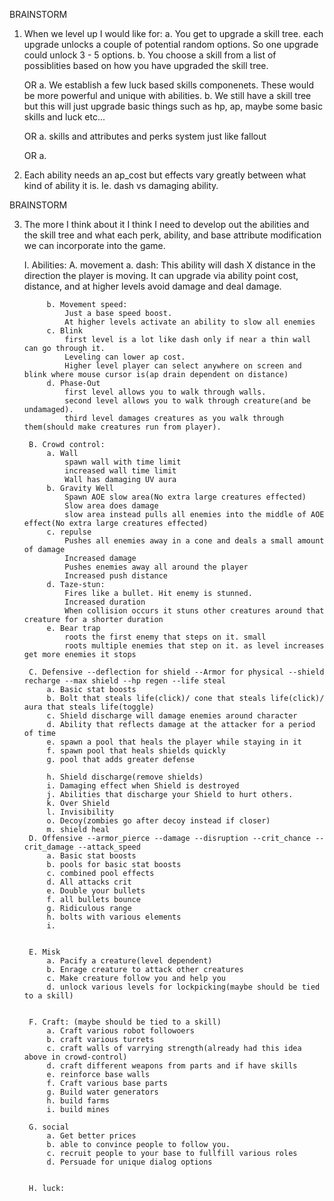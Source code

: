 
BRAINSTORM

1. When we level up I would like for:
    a. You get to upgrade a skill tree. each upgrade unlocks a couple of potential random options. So one upgrade could unlock 3 - 5 options.
    b. You choose a skill from a list of possiblities based on how you have upgraded the skill tree. 

    OR 
    a.  We establish a few luck based skills componenets. These would be more powerful and unique with abilities.
    b.  We still have a skill tree but this will just upgrade basic things such as hp, ap, maybe some basic skills and luck etc...

    OR
    a. skills and attributes and perks system just like fallout
    
    OR 
    a.


2. Each ability needs an ap_cost but effects vary greatly between what kind of ability it is. Ie. dash vs damaging ability.


BRAINSTORM

3. The more I think about it I think I need to develop out the abilities and the skill tree and what each perk, ability, and base attribute modification we can incorporate into the game.

    I. Abilities:
        A. movement
            a.  dash:
                This ability will dash X distance in the direction the player is moving.
                It can upgrade via ability point cost, distance, and at higher levels avoid damage and deal damage.

            b. Movement speed:
                Just a base speed boost. 
                At higher levels activate an ability to slow all enemies
            c. Blink
                first level is a lot like dash only if near a thin wall can go through it.
                Leveling can lower ap cost.
                Higher level player can select anywhere on screen and blink where mouse cursor is(ap drain dependent on distance)
            d. Phase-Out
                first level allows you to walk through walls.
                second level allows you to walk through creature(and be undamaged).
                third level damages creatures as you walk through them(should make creatures run from player).
            
        B. Crowd control:
            a. Wall
                spawn wall with time limit
                increased wall time limit
                Wall has damaging UV aura
            b. Gravity Well
                Spawn AOE slow area(No extra large creatures effected)
                Slow area does damage
                slow area instead pulls all enemies into the middle of AOE effect(No extra large creatures effected)
            c. repulse
                Pushes all enemies away in a cone and deals a small amount of damage
                Increased damage
                Pushes enemies away all around the player
                Increased push distance
            d. Taze-stun:
                Fires like a bullet. Hit enemy is stunned.
                Increased duration
                When collision occurs it stuns other creatures around that creature for a shorter duration
            e. Bear trap 
                roots the first enemy that steps on it. small 
                roots multiple enemies that step on it. as level increases get more enemies it stops

        C. Defensive --deflection for shield --Armor for physical --shield recharge --max shield --hp regen --life steal 
            a. Basic stat boosts
            b. Bolt that steals life(click)/ cone that steals life(click)/ aura that steals life(toggle)
            c. Shield discharge will damage enemies around character
            d. Ability that reflects damage at the attacker for a period of time
            e. spawn a pool that heals the player while staying in it
            f. spawn pool that heals shields quickly
            g. pool that adds greater defense

            h. Shield discharge(remove shields)
            i. Damaging effect when Shield is destroyed
            j. Abilities that discharge your Shield to hurt others.
            k. Over Shield
            l. Invisibility
            o. Decoy(zombies go after decoy instead if closer)
            m. shield heal
        D. Offensive --armor_pierce --damage --disruption --crit_chance --crit_damage --attack_speed
            a. Basic stat boosts
            b. pools for basic stat boosts
            c. combined pool effects
            d. All attacks crit
            e. Double your bullets
            f. all bullets bounce
            g. Ridiculous range
            h. bolts with various elements
            i. 


        E. Misk
            a. Pacify a creature(level dependent)
            b. Enrage creature to attack other creatures
            c. Make creature follow you and help you
            d. unlock various levels for lockpicking(maybe should be tied to a skill)


        F. Craft: (maybe should be tied to a skill)
            a. Craft various robot followoers
            b. craft various turrets
            c. craft walls of varrying strength(already had this idea above in crowd-control)
            d. craft different weapons from parts and if have skills
            e. reinforce base walls
            f. Craft various base parts
            g. Build water generators
            h. build farms
            i. build mines

        G. social 
            a. Get better prices
            b. able to convince people to follow you.
            c. recruit people to your base to fullfill various roles
            d. Persuade for unique dialog options
            

        H. luck:



            
                
